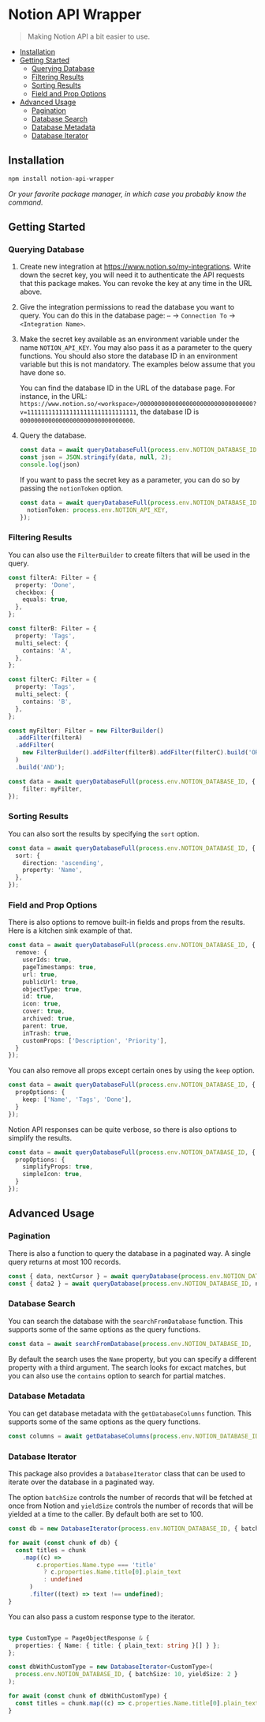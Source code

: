 # Notion API Wrapper

> Making Notion API a bit easier to use.

* [Installation](#installation)
* [Getting Started](#getting-started)
  * [Querying Database](#querying-database)
  * [Filtering Results](#filtering-results)
  * [Sorting Results](#sorting-results)
  * [Field and Prop Options](#field-and-prop-options)
* [Advanced Usage](#advanced-usage)
  * [Pagination](#pagination)
  * [Database Search](#database-search)
  * [Database Metadata](#database-metadata)
  * [Database Iterator](#database-iterator)

## Installation

```bash
npm install notion-api-wrapper
```

_Or your favorite package manager, in which case you probably know the command._

## Getting Started

### Querying Database

1. Create new integration at <https://www.notion.so/my-integrations>. Write down the secret key, you will need it to authenticate the API requests that this package makes. You can revoke the key at any time in the URL above.

2. Give the integration permissions to read the database you want to query. You can do this in the database page: `⋯` → `Connection To` → `<Integration Name>`.

3. Make the secret key available as an environment variable under the name `NOTION_API_KEY`. You may also pass it as a parameter to the query functions. You should also store the database ID in an environment variable but this is not mandatory. The examples below assume that you have done so.

    You can find the database ID in the URL of the database page. For instance, in the URL: `https://www.notion.so/<workspace>/00000000000000000000000000000000?v=1111111111111111111111111111111`, the database ID is `00000000000000000000000000000000`.

4. Query the database.

    ```ts
    const data = await queryDatabaseFull(process.env.NOTION_DATABASE_ID);
    const json = JSON.stringify(data, null, 2);
    console.log(json)
    ```

    If you want to pass the secret key as a parameter, you can do so by passing the `notionToken` option.

    ```ts
    const data = await queryDatabaseFull(process.env.NOTION_DATABASE_ID, {
      notionToken: process.env.NOTION_API_KEY,
    });
    ```

### Filtering Results

You can also use the `FilterBuilder` to create filters that will be used in the query.

```ts
const filterA: Filter = {
  property: 'Done',
  checkbox: {
    equals: true,
  },
};

const filterB: Filter = {
  property: 'Tags',
  multi_select: {
    contains: 'A',
  },
};

const filterC: Filter = {
  property: 'Tags',
  multi_select: {
    contains: 'B',
  },
};

const myFilter: Filter = new FilterBuilder()
  .addFilter(filterA)
  .addFilter(
    new FilterBuilder().addFilter(filterB).addFilter(filterC).build('OR')
  )
  .build('AND');

const data = await queryDatabaseFull(process.env.NOTION_DATABASE_ID, {
    filter: myFilter,
});
```

### Sorting Results

You can also sort the results by specifying the `sort` option.

```ts
const data = await queryDatabaseFull(process.env.NOTION_DATABASE_ID, {
  sort: {
    direction: 'ascending',
    property: 'Name',
  },
});
```

### Field and Prop Options

There is also options to remove built-in fields and props from the results. Here is a kitchen sink example of that.

```ts
const data = await queryDatabaseFull(process.env.NOTION_DATABASE_ID, {
  remove: {
    userIds: true,
    pageTimestamps: true,
    url: true,
    publicUrl: true,
    objectType: true,
    id: true,
    icon: true,
    cover: true,
    archived: true,
    parent: true,
    inTrash: true,
    customProps: ['Description', 'Priority'],
  }
});
```

You can also remove all props except certain ones by using the `keep` option.

```ts
const data = await queryDatabaseFull(process.env.NOTION_DATABASE_ID, {
  propOptions: {
    keep: ['Name', 'Tags', 'Done'],
  }
});
```

Notion API responses can be quite verbose, so there is also options to simplify the results.

```ts
const data = await queryDatabaseFull(process.env.NOTION_DATABASE_ID, {
  propOptions: {
    simplifyProps: true,
    simpleIcon: true,
  }
});
```

## Advanced Usage

### Pagination

There is also a function to query the database in a paginated way. A single query returns at most 100 records.

```ts
const { data, nextCursor } = await queryDatabase(process.env.NOTION_DATABASE_ID);
const { data2 } = await queryDatabase(process.env.NOTION_DATABASE_ID, nextCursor);
```

### Database Search

You can search the database with the `searchFromDatabase` function. This supports some of the same options as the query functions.

```ts
const data = await searchFromDatabase(process.env.NOTION_DATABASE_ID, 'kiwi')
```

By default the search uses the `Name` property, but you can specify a different property with a third argument. The search looks for excact matches, but you can also use the `contains` option to search for partial matches.

### Database Metadata

You can get database metadata with the `getDatabaseColumns` function. This supports some of the same options as the query functions.

```ts
const columns = await getDatabaseColumns(process.env.NOTION_DATABASE_ID);
```

### Database Iterator

This package also provides a `DatabaseIterator` class that can be used to iterate over the database in a paginated way.

The option `batchSize` controls the number of records that will be fetched at once from Notion and `yieldSize` controls the number of records that will be yielded at a time to the caller. By default both are set to 100.

```ts
const db = new DatabaseIterator(process.env.NOTION_DATABASE_ID, { batchSize: 10, yieldSize: 2 });

for await (const chunk of db) {
  const titles = chunk
    .map((c) =>
        c.properties.Name.type === 'title'
          ? c.properties.Name.title[0].plain_text
          : undefined
      )
      .filter((text) => text !== undefined);
}
```

You can also pass a custom response type to the iterator.

```ts

type CustomType = PageObjectResponse & {
  properties: { Name: { title: { plain_text: string }[] } };
};

const dbWithCustomType = new DatabaseIterator<CustomType>(
  process.env.NOTION_DATABASE_ID, { batchSize: 10, yieldSize: 2 }
);

for await (const chunk of dbWithCustomType) {
  const titles = chunk.map((c) => c.properties.Name.title[0].plain_text))
}
```
